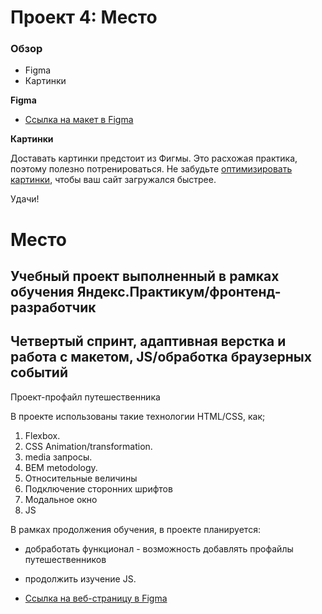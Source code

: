 # Проект 4: Место

### Обзор

* Figma
* Картинки

**Figma**

* [Ссылка на макет в Figma](https://www.figma.com/file/StZjf8HnoeLdiXS7dYrLAh/JavaScript.-Sprint-4)

**Картинки**

Доставать картинки предстоит из Фигмы. Это расхожая практика, поэтому полезно потренироваться.
Не забудьте [оптимизировать картинки](https://tinypng.com/), чтобы ваш сайт загружался быстрее.

Удачи!
# Место
## Учебный проект выполненный в рамках обучения Яндекс.Практикум/фронтенд-разработчик
## Четвертый спринт, адаптивная верстка и работа с макетом, JS/обработка браузерных событий 

Проект-профайл путешественника

В проекте использованы такие технологии HTML/CSS, как; 

1. Flexbox. 
2. CSS Animation/transformation.
4. media запросы.
5. BEM metodology. 
6. Относительные величины
7. Подключение сторонних шрифтов
8. Модальное окно
9. JS


В рамках продолжения обучения, в проекте планируется:
* добработать функционал - возможность добавлять профайлы путешественников
* продолжить изучение JS. 

* [Ссылка на веб-страницу в Figma](https://kolenhen.github.io/mesto/index.html)

